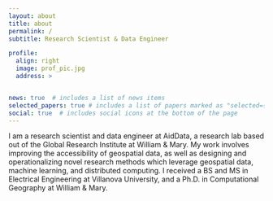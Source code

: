 ```yaml
---
layout: about
title: about
permalink: /
subtitle: Research Scientist & Data Engineer

profile:
  align: right
  image: prof_pic.jpg
  address: >


news: true  # includes a list of news items
selected_papers: true # includes a list of papers marked as "selected={true}"
social: true  # includes social icons at the bottom of the page
---
```


I am a research scientist and data engineer at AidData, a research lab based out of the Global Research Institute at William & Mary. My work involves improving the accessibility of geospatial data, as well as designing and operationalizing novel research methods which leverage geospatial data, machine learning, and distributed computing. I received a BS and MS in Electrical Engineering at Villanova University, and a Ph.D. in Computational Geography at William & Mary.

